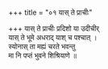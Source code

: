 +++
title = "०१ यास् ते प्राचीः"

+++
यास् ते प्राचीः प्रदिशो या उदीचीर्  
यास् ते भूमे अधराद् याश् च पश्चात् ।  
स्योनास् ता मह्यं चरते भवन्तु  
मा नि पप्तं भुवने शिश्रियाणे ॥